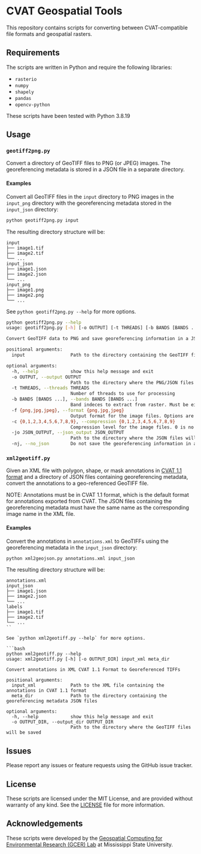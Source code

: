 # CVAT Geospatial Tools
This repository contains scripts for converting between CVAT-compatible file formats and geospatial rasters. 

## Requirements
The scripts are written in Python and require the following libraries:

- `rasterio`
- `numpy`
- `shapely`
- `pandas`
- `opencv-python`

These scripts have been tested with Python 3.8.19

## Usage

### `geotiff2png.py`

Convert a directory of GeoTIFF files to PNG (or JPEG) images. The georeferencing metadata is stored in a JSON file in a separate directory.

#### Examples

Convert all GeoTIFF files in the `input` directory to PNG images in the `input_png` directory with the georeferencing metadata stored in the `input_json` directory:

```bash
python geotiff2png.py input
```

The resulting directory structure will be:

```
input
├── image1.tif
├── image2.tif
└── ...
input_json
├── image1.json
├── image2.json
└── ...
input_png
├── image1.png
├── image2.png
└── ...
```

See `python geotiff2png.py --help` for more options.

```bash
python geotiff2png.py --help
usage: geotiff2png.py [-h] [-o OUTPUT] [-t THREADS] [-b BANDS [BANDS ...]] [-f {png,jpg,jpeg}] [-c {0,1,2,3,4,5,6,7,8,9}] [-jo JSON_OUTPUT] [-nj] input

Convert GeoTIFF data to PNG and save georeferencing information in a JSON file

positional arguments:
  input                 Path to the directory containing the GeoTIFF files

optional arguments:
  -h, --help            show this help message and exit
  -o OUTPUT, --output OUTPUT
                        Path to the directory where the PNG/JSON files will be saved
  -t THREADS, --threads THREADS
                        Number of threads to use for processing
  -b BANDS [BANDS ...], --bands BANDS [BANDS ...]
                        Band indeces to extract from raster. Must be either 1 or 3 bands. Default is 1 2 3.
  -f {png,jpg,jpeg}, --format {png,jpg,jpeg}
                        Output format for the image files. Options are png, jpg, and jpeg. Default is png.
  -c {0,1,2,3,4,5,6,7,8,9}, --compression {0,1,2,3,4,5,6,7,8,9}
                        Compression level for the image files. 0 is no compression, 9 is maximum compression. Default is 3.
  -jo JSON_OUTPUT, --json_output JSON_OUTPUT
                        Path to the directory where the JSON files will be saved
  -nj, --no_json        Do not save the georeferencing information in a JSON file. Default is False
```

### `xml2geotiff.py`

Given an XML file with polygon, shape, or mask annotations in [CVAT 1.1 format](https://docs.cvat.ai/docs/manual/advanced/xml_format/#version-11) and a directory of JSON files containing georeferencing metadata, convert the annotations to a geo-referenced GeoTIFF file.

NOTE: Annotations must be in CVAT 1.1 format, which is the default format for annotations exported from CVAT. The JSON files containing the georeferencing metadata must have the same name as the corresponding image name in the XML file.

#### Examples

Convert the annotations in `annotations.xml` to GeoTIFFs using the georeferencing metadata in the `input_json` directory:

```bash
python xml2geojson.py annotations.xml input_json
```

The resulting directory structure will be:

```
annotations.xml
input_json
├── image1.json
├── image2.json
└── ...
labels
├── image1.tif
├── image2.tif
└── ...
``

See `python xml2geotiff.py --help` for more options.

```bash
python xml2geotiff.py --help
usage: xml2geotiff.py [-h] [-o OUTPUT_DIR] input_xml meta_dir

Convert annotations in XML CVAT 1.1 Format to Georeferenced TIFFs

positional arguments:
  input_xml             Path to the XML file containing the annotations in CVAT 1.1 format
  meta_dir              Path to the directory containing the georeferencing metadata JSON files

optional arguments:
  -h, --help            show this help message and exit
  -o OUTPUT_DIR, --output_dir OUTPUT_DIR
                        Path to the directory where the GeoTIFF files will be saved
```

## Issues

Please report any issues or feature requests using the GitHub issue tracker.

## License

These scripts are licensed under the MIT License, and are provided without warranty of any kind. See the [LICENSE](LICENSE) file for more information.

## Acknowledgements

These scripts were developed by the [Geospatial Computing for Environmental Research (GCER) Lab](https://www.gcerlab.com/) at Mississippi State University. 
```
